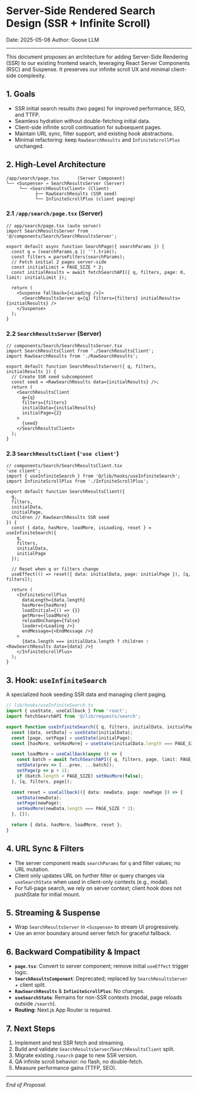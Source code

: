 # Server-Side Rendered Search Design (SSR + Infinite Scroll)

Date: 2025-05-08
Author: Goose LLM

---

This document proposes an architecture for adding Server-Side Rendering (SSR) to our existing frontend search, leveraging React Server Components (RSC) and Suspense. It preserves our infinite scroll UX and minimal client-side complexity.

## 1. Goals

- SSR initial search results (two pages) for improved performance, SEO, and TTFP.
- Seamless hydration without double-fetching initial data.
- Client-side infinite scroll continuation for subsequent pages.
- Maintain URL sync, filter support, and existing hook abstractions.
- Minimal refactoring: keep `RawSearchResults` and `InfiniteScrollPlus` unchanged.

## 2. High-Level Architecture

```
/app/search/page.tsx       (Server Component)
└── <Suspense> → SearchResultsServer (Server)
     └── <SearchResultsClient> (Client)
           ├── RawSearchResults (SSR seed)
           └── InfiniteScrollPlus (client paging)
```

### 2.1 `/app/search/page.tsx` (Server)
```tsx
// app/search/page.tsx (auto server)
import SearchResultsServer from '@/components/Search/SearchResultsServer';

export default async function SearchPage({ searchParams }) {
  const q = (searchParams.q || '').trim();
  const filters = parseFilters(searchParams);
  // Fetch initial 2 pages server-side
  const initialLimit = PAGE_SIZE * 2;
  const initialResults = await fetchSearchAPI({ q, filters, page: 0, limit: initialLimit });

  return (
    <Suspense fallback={<Loading />}>  
      <SearchResultsServer q={q} filters={filters} initialResults={initialResults} />
    </Suspense>
  );
}
```

### 2.2 `SearchResultsServer` (Server)
```tsx
// components/Search/SearchResultsServer.tsx
import SearchResultsClient from './SearchResultsClient';
import RawSearchResults from './RawSearchResults';

export default function SearchResultsServer({ q, filters, initialResults }) {
  // Create SSR seed subcomponent
  const seed = <RawSearchResults data={initialResults} />;
  return (
    <SearchResultsClient
      q={q}
      filters={filters}
      initialData={initialResults}
      initialPage={2}
    >
      {seed}
    </SearchResultsClient>
  );
}
```

### 2.3 `SearchResultsClient` (`'use client'`)
```tsx
// components/Search/SearchResultsClient.tsx
'use client';
import { useInfiniteSearch } from '@/lib/hooks/useInfiniteSearch';
import InfiniteScrollPlus from './InfiniteScrollPlus';

export default function SearchResultsClient({
  q,
  filters,
  initialData,
  initialPage,
  children // RawSearchResults SSR seed
}) {
  const { data, hasMore, loadMore, isLoading, reset } = useInfiniteSearch({
    q,
    filters,
    initialData,
    initialPage
  });

  // Reset when q or filters change
  useEffect(() => reset({ data: initialData, page: initialPage }), [q, filters]);

  return (
    <InfiniteScrollPlus
      dataLength={data.length}
      hasMore={hasMore}
      loadInitial={() => {}}   
      getMore={loadMore}
      reloadOnChange={false}
      loader={<Loading />}
      endMessage={<EndMessage />}
    >
      {data.length === initialData.length ? children : <RawSearchResults data={data} />}
    </InfiniteScrollPlus>
  );
}
```

## 3. Hook: `useInfiniteSearch`

A specialized hook seeding SSR data and managing client paging.

```ts
// lib/hooks/useInfiniteSearch.ts
import { useState, useCallback } from 'react';
import fetchSearchAPI from '@/lib/requests/search';

export function useInfiniteSearch({ q, filters, initialData, initialPage }) {
  const [data, setData] = useState(initialData);
  const [page, setPage] = useState(initialPage);
  const [hasMore, setHasMore] = useState(initialData.length === PAGE_SIZE * 2);

  const loadMore = useCallback(async () => {
    const batch = await fetchSearchAPI({ q, filters, page, limit: PAGE_SIZE });
    setData(prev => [...prev, ...batch]);
    setPage(p => p + 1);
    if (batch.length < PAGE_SIZE) setHasMore(false);
  }, [q, filters, page]);

  const reset = useCallback(({ data: newData, page: newPage }) => {
    setData(newData);
    setPage(newPage);
    setHasMore(newData.length === PAGE_SIZE * 2);
  }, []);

  return { data, hasMore, loadMore, reset };
}
```

## 4. URL Sync & Filters

- The server component reads `searchParams` for `q` and filter values; no URL mutation.
- Client only updates URL on further filter or query changes via `useSearchState` when used in client-only contexts (e.g., modal).
- For full-page search, we rely on server context; client hook does not pushState for initial mount.

## 5. Streaming & Suspense

- Wrap `SearchResultsServer` in `<Suspense>` to stream UI progressively.
- Use an error boundary around server fetch for graceful fallback.

## 6. Backward Compatibility & Impact

- **`page.tsx`**: Convert to server component; remove initial `useEffect` trigger logic.
- **`SearchResultsComponent`**: Deprecated; replaced by `SearchResultsServer` + client split.
- **`RawSearchResults`** & **`InfiniteScrollPlus`**: No changes.
- **`useSearchState`**: Remains for non-SSR contexts (modal, page reloads outside `/search`).
- **Routing**: Next.js App Router is required.

## 7. Next Steps

1. Implement and test SSR fetch and streaming.
2. Build and validate `SearchResultsServer`/`SearchResultsClient` split.
3. Migrate existing `/search` page to new SSR version.
4. QA infinite scroll behavior: no flash, no double-fetch.
5. Measure performance gains (TTFP, SEO).

---

*End of Proposal.*
